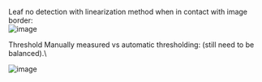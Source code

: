 Leaf no detection with linearization method when in contact with image border:\
![image](https://user-images.githubusercontent.com/33765093/141841720-e2ce051f-586c-45e9-9b61-b12ded4aacab.png)

Threshold Manually measured vs automatic thresholding: (still need to be balanced).\

![image](https://user-images.githubusercontent.com/33765093/141841868-71f28acc-2218-43bb-ae9d-e1a94f39c09a.png)

